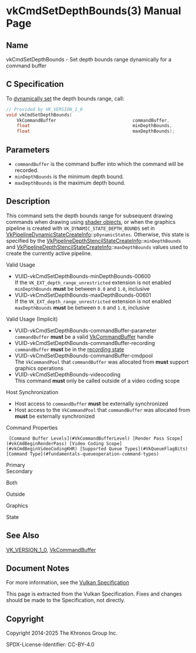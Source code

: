 # vkCmdSetDepthBounds(3) Manual Page

## Name

vkCmdSetDepthBounds - Set depth bounds range dynamically for a command buffer



## [](#_c_specification)C Specification

To [dynamically set](https://registry.khronos.org/vulkan/specs/latest/html/vkspec.html#pipelines-dynamic-state) the depth bounds range, call:

```c++
// Provided by VK_VERSION_1_0
void vkCmdSetDepthBounds(
    VkCommandBuffer                             commandBuffer,
    float                                       minDepthBounds,
    float                                       maxDepthBounds);
```

## [](#_parameters)Parameters

- `commandBuffer` is the command buffer into which the command will be recorded.
- `minDepthBounds` is the minimum depth bound.
- `maxDepthBounds` is the maximum depth bound.

## [](#_description)Description

This command sets the depth bounds range for subsequent drawing commands when drawing using [shader objects](https://registry.khronos.org/vulkan/specs/latest/html/vkspec.html#shaders-objects), or when the graphics pipeline is created with `VK_DYNAMIC_STATE_DEPTH_BOUNDS` set in [VkPipelineDynamicStateCreateInfo](https://registry.khronos.org/vulkan/specs/latest/man/html/VkPipelineDynamicStateCreateInfo.html)::`pDynamicStates`. Otherwise, this state is specified by the [VkPipelineDepthStencilStateCreateInfo](https://registry.khronos.org/vulkan/specs/latest/man/html/VkPipelineDepthStencilStateCreateInfo.html)::`minDepthBounds` and [VkPipelineDepthStencilStateCreateInfo](https://registry.khronos.org/vulkan/specs/latest/man/html/VkPipelineDepthStencilStateCreateInfo.html)::`maxDepthBounds` values used to create the currently active pipeline.

Valid Usage

- [](#VUID-vkCmdSetDepthBounds-minDepthBounds-00600)VUID-vkCmdSetDepthBounds-minDepthBounds-00600  
  If the `VK_EXT_depth_range_unrestricted` extension is not enabled `minDepthBounds` **must** be between `0.0` and `1.0`, inclusive
- [](#VUID-vkCmdSetDepthBounds-maxDepthBounds-00601)VUID-vkCmdSetDepthBounds-maxDepthBounds-00601  
  If the `VK_EXT_depth_range_unrestricted` extension is not enabled `maxDepthBounds` **must** be between `0.0` and `1.0`, inclusive

Valid Usage (Implicit)

- [](#VUID-vkCmdSetDepthBounds-commandBuffer-parameter)VUID-vkCmdSetDepthBounds-commandBuffer-parameter  
  `commandBuffer` **must** be a valid [VkCommandBuffer](https://registry.khronos.org/vulkan/specs/latest/man/html/VkCommandBuffer.html) handle
- [](#VUID-vkCmdSetDepthBounds-commandBuffer-recording)VUID-vkCmdSetDepthBounds-commandBuffer-recording  
  `commandBuffer` **must** be in the [recording state](#commandbuffers-lifecycle)
- [](#VUID-vkCmdSetDepthBounds-commandBuffer-cmdpool)VUID-vkCmdSetDepthBounds-commandBuffer-cmdpool  
  The `VkCommandPool` that `commandBuffer` was allocated from **must** support graphics operations
- [](#VUID-vkCmdSetDepthBounds-videocoding)VUID-vkCmdSetDepthBounds-videocoding  
  This command **must** only be called outside of a video coding scope

Host Synchronization

- Host access to `commandBuffer` **must** be externally synchronized
- Host access to the `VkCommandPool` that `commandBuffer` was allocated from **must** be externally synchronized

Command Properties

     [Command Buffer Levels](#VkCommandBufferLevel) [Render Pass Scope](#vkCmdBeginRenderPass) [Video Coding Scope](#vkCmdBeginVideoCodingKHR) [Supported Queue Types](#VkQueueFlagBits) [Command Type](#fundamentals-queueoperation-command-types)

Primary  
Secondary

Both

Outside

Graphics

State

## [](#_see_also)See Also

[VK\_VERSION\_1\_0](https://registry.khronos.org/vulkan/specs/latest/man/html/VK_VERSION_1_0.html), [VkCommandBuffer](https://registry.khronos.org/vulkan/specs/latest/man/html/VkCommandBuffer.html)

## [](#_document_notes)Document Notes

For more information, see the [Vulkan Specification](https://registry.khronos.org/vulkan/specs/latest/html/vkspec.html#vkCmdSetDepthBounds)

This page is extracted from the Vulkan Specification. Fixes and changes should be made to the Specification, not directly.

## [](#_copyright)Copyright

Copyright 2014-2025 The Khronos Group Inc.

SPDX-License-Identifier: CC-BY-4.0